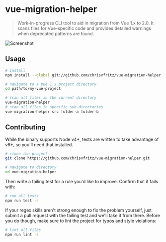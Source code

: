 # vue-migration-helper

> Work-in-progress CLI tool to aid in migration from Vue 1.x to 2.0. It scans files for Vue-specific code and provides detailed warnings when deprecated patterns are found.

![Screenshot](http://i.imgur.com/aHh5TfR.png)

## Usage

``` sh
# install
npm install --global git://github.com/chrisvfritz/vue-migration-helper.git

# navigate to a Vue 1.x project directory
cd path/to/my-vue-project

# scan all files in the current directory
vue-migration-helper
# scan all files in specific sub-directories
vue-migration-helper src folder-a folder-b
```

## Contributing

While the binary supports Node v4+, tests are written to take advantage of v6+, so you'll need that installed.

``` sh
# clone the project
git clone https://github.com/chrisvfritz/vue-migration-helper.git

# navigate to directory
cd vue-migration-helper
```

Then write a failing test for a rule you'd like to improve. Confirm that it fails with:

``` sh
# run all tests
npm run test -s
```

If your regex skills aren't strong enough to fix the problem yourself, just submit a pull request with the failing test and we'll take it from there. Before you do though, make sure to lint the project for typos and style violations:

``` sh
# lint all files
npm run lint -s
```
